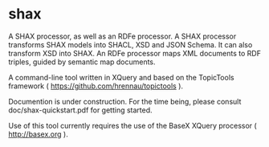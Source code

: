 # shax
A SHAX processor, as well as an RDFe processor. A SHAX processor transforms SHAX models into SHACL, XSD and JSON Schema. It can also transform XSD into SHAX. 
An RDFe processor maps XML documents to RDF triples, guided by semantic map documents.

A command-line tool written in XQuery and based on the TopicTools framework ( https://github.com/hrennau/topictools ).

Documention is under construction. For the time being, please consult doc/shax-quickstart.pdf for getting started.

Use of this tool currently requires the use of the BaseX XQuery processor ( http://basex.org ).
